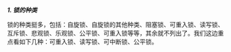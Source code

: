 ***1. 锁的种类***

锁的种类挺多，包括：自旋锁、自旋锁的其他种类、阻塞锁、可重入锁、读写锁、互斥锁、悲观锁、乐观锁、公平锁、可重入锁等等，其余就不列出了。我们这边重点看如下几种：可重入锁、读写锁、可中断锁、公平锁。

